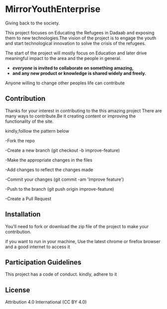 # MirrorYouthEnterprise

Giving back to the society.

This project focuses on Educating the Refugees in Dadaab and exposing them to new technologies.The vision of the project is to engage the youth and start technological innovation to solve the crisis of the refugees.

The start of the project will mostly focus on Education and later drive meaningful impact to the area and the people in general.

* **_everyone_ is invited to collaborate on something amazing,**
* **and any new product or knowledge is shared widely and freely.**

Anyone willing to change other peoples life
can contribute

## Contribution

Thanks for your interest in contributing to the this amazing project There are many ways to contribute.Be it creating content or improving the functionality of the site.

kindly,folllow the pattern below

-Fork the repo

-Create a new branch (git checkout -b improve-feature)

-Make the appropriate changes in the files

-Add changes to reflect the changes made

-Commit your changes (git commit -am 'Improve feature')

-Push to the branch (git push origin improve-feature)

-Create a Pull Request


## Installation

You'll need to fork or download the zip file of the project to make your contribution.

if you want to run in your machine, Use the latest chrome or firefox browser and a good internet to access it

## Participation Guidelines

This project has a code of conduct. kindly, adhere to it 

## License
Attribution 4.0 International (CC BY 4.0)
